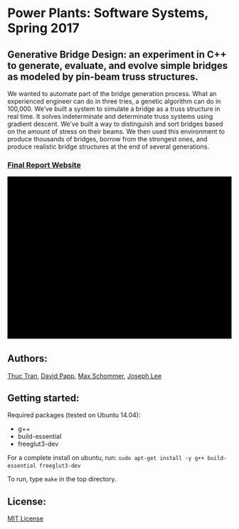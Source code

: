 # Power Plants: Software Systems, Spring 2017
## Generative Bridge Design: an experiment in C++ to generate, evaluate, and evolve simple bridges as modeled by pin-beam truss structures.

We wanted to automate part of the bridge generation process. What an experienced engineer can do in three tries, a genetic algorithm can do in 100,000. We’ve built a system to simulate a bridge as a truss structure in real time. It solves indeterminate and determinate truss systems using gradient descent. We’ve built a way to distinguish and sort bridges based on the amount of stress on their beams. We then used this environment to produce thousands of bridges, borrow from the strongest ones, and produce realistic bridge structures at the end of several generations. 

### [Final Report Website](https://thuctran289.github.io/SoftSysPowerPlants/)

![bridge.gif](resources/demo1.gif)

## Authors:
[Thuc Tran](https://github.com/thuctran289), [David Papp](https://github.com/davpapp), [Max Schommer](https://github.com/maxschommer), [Joseph Lee](https://github.com/JosephLee19)

## Getting started:
Required packages (tested on Ubuntu 14.04):
- g++
- build-essential
- freeglut3-dev

For a complete install on ubuntu, run:
`sudo apt-get install -y g++ build-essential freeglut3-dev`

To run, type `make` in the top directory.

## License:
[MIT License](LICENSE)
